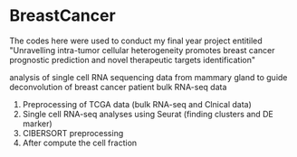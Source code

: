 # BreastCancer
The codes here were used to conduct my final year project entitiled "Unravelling intra-tumor cellular heterogeneity promotes breast cancer prognostic prediction and novel therapeutic targets identification"

analysis of single cell RNA sequencing data from mammary gland to guide deconvolution of breast cancer patient bulk RNA-seq data


1.	Preprocessing of TCGA data (bulk RNA-seq and Clnical data) 
2.	Single cell RNA-seq analyses using Seurat (finding clusters and DE marker)
3.	CIBERSORT preprocessing 
4.	After compute the cell fraction 

